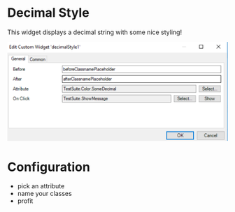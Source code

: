 # Decimal Style
This widget displays a decimal string with some nice styling!

![](./assets/modeler.png)

# Configuration

* pick an attribute
* name your classes
* profit
